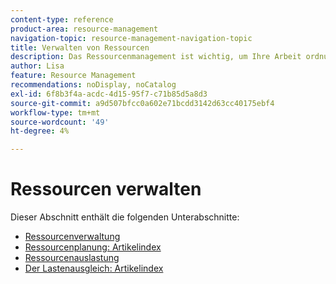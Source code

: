 ```yaml
---
content-type: reference
product-area: resource-management
navigation-topic: resource-management-navigation-topic
title: Verwalten von Ressourcen
description: Das Ressourcenmanagement ist wichtig, um Ihre Arbeit ordnungsgemäß zu verwalten und die Verfügbarkeit von Prognosen zu gewährleisten. In den folgenden Artikeln erfahren Sie, wie Sie Ihre Ressourcen für die Arbeit planen und planen.
author: Lisa
feature: Resource Management
recommendations: noDisplay, noCatalog
exl-id: 6f8b3f4a-acdc-4d15-95f7-c71b85d5a8d3
source-git-commit: a9d507bfcc0a602e71bcdd3142d63cc40175ebf4
workflow-type: tm+mt
source-wordcount: '49'
ht-degree: 4%

---
```


# Ressourcen verwalten

Dieser Abschnitt enthält die folgenden Unterabschnitte:

* [Ressourcenverwaltung](../resource-mgmt/resource-mgmt-overview/resource-management-overview.md)
* [Ressourcenplanung: Artikelindex](../resource-mgmt/resource-planning/resource-planning-overview.md)
* [Ressourcenauslastung](../resource-mgmt/resource-utilization/resource-utilization.md)
* [Der Lastenausgleich: Artikelindex](../resource-mgmt/workload-balancer/workload-balancer.md)
